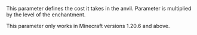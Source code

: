 This parameter defines the cost it takes in the anvil. 
Parameter is multiplied by the level of the enchantment.

This parameter only works in Minecraft versions 1.20.6 and above.